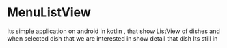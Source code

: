 # MenuListView
Its simple application on android in kotlin , that show ListView of dishes and when selected dish that we are interested in show detail that dish 
Its still in 
